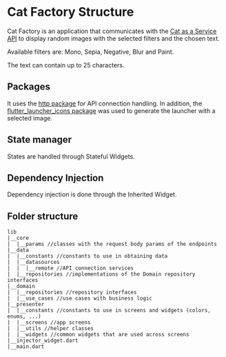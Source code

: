 # Cat Factory Structure

Cat Factory is an application that communicates with the [Cat as a Service API](https://cataas.com/#/)
to display random images with the selected filters and the chosen text.

Available filters are: Mono, Sepia, Negative, Blur and Paint.

The text can contain up to 25 characters.

## Packages
It uses the [http package](https://pub.dev/packages/http) for API connection handling. In addition, the [flutter_launcher_icons package](https://pub.dev/packages/flutter_launcher_icons) was used to generate the launcher with a selected image.

## State manager
States are handled through Stateful Widgets.

## Dependency Injection
Dependency injection is done through the Inherited Widget.

## Folder structure
```
lib
|__core
|  |__params //classes with the request body params of the endpoints
|__data
|  |__constants //constants to use in obtaining data
|  |__datasources
|  |  |__remote //API connection services
|  |__repositories //implementations of the Domain repository interfaces
|__domain
|  |__repositories //repository interfaces
|  |__use_cases //use cases with business logic
|__presenter
|  |__constants //constants to use in screens and widgets (colors, enums, ...)
|  |__screens //app screens
|  |__utils //helper classes
|  |__widgets //common widgets that are used across screens
|__injector_widget.dart
|__main.dart
```
